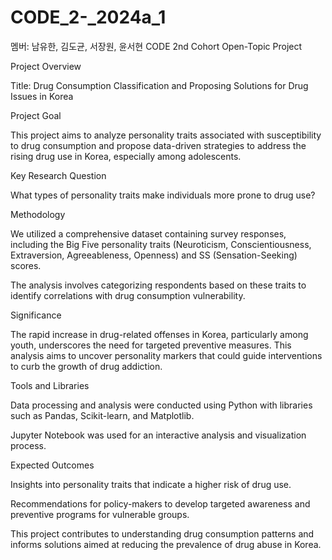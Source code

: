 # CODE_2-_2024a_1

멤버: 남유한, 김도균, 서장원, 윤서현
CODE 2nd Cohort Open-Topic Project

Project Overview

Title: Drug Consumption Classification and Proposing Solutions for Drug Issues in Korea

Project Goal

This project aims to analyze personality traits associated with susceptibility to drug consumption and propose data-driven strategies to address the rising drug use in Korea, especially among adolescents.

Key Research Question

What types of personality traits make individuals more prone to drug use?

Methodology

We utilized a comprehensive dataset containing survey responses, including the Big Five personality traits (Neuroticism, Conscientiousness, Extraversion, Agreeableness, Openness) and SS (Sensation-Seeking) scores.

The analysis involves categorizing respondents based on these traits to identify correlations with drug consumption vulnerability.

Significance

The rapid increase in drug-related offenses in Korea, particularly among youth, underscores the need for targeted preventive measures. This analysis aims to uncover personality markers that could guide interventions to curb the growth of drug addiction.

Tools and Libraries

Data processing and analysis were conducted using Python with libraries such as Pandas, Scikit-learn, and Matplotlib.

Jupyter Notebook was used for an interactive analysis and visualization process.

Expected Outcomes

Insights into personality traits that indicate a higher risk of drug use.

Recommendations for policy-makers to develop targeted awareness and preventive programs for vulnerable groups.

This project contributes to understanding drug consumption patterns and informs solutions aimed at reducing the prevalence of drug abuse in Korea.
